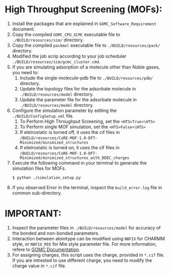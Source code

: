 # High Throughput Screening (MOFs):

1. Install the packages that are explained in `GOMC_Software_Requirement` document.
2. Copy the compiled `GOMC_CPU_GCMC` executable file to `./BUILD/resources/sim/` directory.
3. Copy the compiled `packmol` executable file to `./BUILD/resources/pack/` directory.
4. Modified the job scrip according to your job scheduler `./BUILD/resources/sim/gcmc_cluster.cmd`.
5. If you are simulating adsorption of a molecule other than Noble gases, you need to:
    1. Include the single-molecule-pdb file to `./BUILD/resources/pdb/` directory.
    2. Update the topology files for the adsorbate molecule in `./BUILD/resources/model` directory.
    3. Update the parameter file for the adsorbate molecule in `./BUILD/resources/model` directory.
6. Configure the simulation parameter by editing the `./BUILD/ConfigSetup.xml` file.
    1. To Perform High Throughput Screening, set the `<HTS>True<\HTS>`
    2. To Perform single MOF simulation, set the `<HTS>False<\HTS>`
    3. If eletrostatic is turned off, it uses the cif files in `/BUILD/resources/CoRE-MOF-1.0-DFT-Minimized/minimized_structures`
    4. If eletrostatic is turned on, it uses the cif files in `/BUILD/resources/CoRE-MOF-1.0-DFT-Minimized/minimized_structures_with_DDEC_charges` 
7. Execute the following command in your terminal to generate the simulation files for MOFs. 
   ```bash
   $ python ./simulation_setup.py
   ```
8. If you observed Error in the terminal, inspect the `build_error.log` file in common sub-directory.


# IMPORTANT:
1. Inspect the parameter files in `./BUILD/resources/model` for accuracy of the bonded and non-bonded parameters.
2. Interaction between atomtype can be modified using  `NBFIX` for CHARMM style, or `NBFIX_MIE` for Mie        style parameter file. For more information, refere to [GOMC Documentation](http://gomc.eng.wayne.edu/manual/input_file.html#nbfix "GOMC non-bonded").
3. For assigning charges, this script uses the charge, provided in `*.cif` file. If you are intrested to use       different charge, you need to modify the charge value in `*.cif` file.
